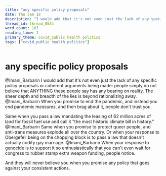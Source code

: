 ```yaml
---
title: "any specific policy proposals"
date: Thu Jan 18
description: "I would add that it's not even just the lack of any specific policy proposals or coherent arguments being made: people simply do not believe that ANYTHING..."
thread_id: thread_0534
word_count: 183
reading_time: 1
primary_theme: covid_public health politics
tags: ["covid_public health politics"]
---
```


# any specific policy proposals

@Imani_Barbarin I would add that it's not even just the lack of any specific policy proposals or coherent arguments being made: people simply do not believe that ANYTHING these people say has any bearing on reality. The sheer depth and breadth of the lies is beyond rationalizing away. @Imani_Barbarin When you promise to end the pandemic, and instead you end pandemic *measures*, and then brag about it, people don't trust you.

Same when you pass a law mandating the leasing of 62 million acres of land for fossil fuel use and call it "the most historic climate bill in history." @Imani_Barbarin Same when you promise to protect queer people, and anti-trans measures explode all over the country. Or when your response to Obergefell being on the chopping block is to pass a law that doesn't actually codify gay marriage. @Imani_Barbarin When your response to genocide is to support it so enthusiastically that you can't even wait for congress to rubber stamp extra weapon funding, people notice.

And they will never believe you when you promise any policy that goes against your consistent actions.